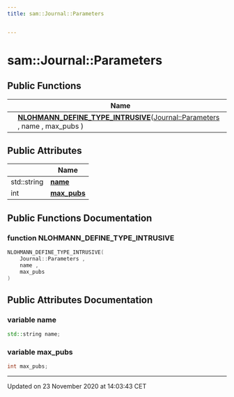 ```yaml
---
title: sam::Journal::Parameters


---
```


# sam::Journal::Parameters



















## Public Functions

|                | Name           |
| -------------- | -------------- |
|  | **[NLOHMANN_DEFINE_TYPE_INTRUSIVE](/doxygen/Classes/structsam_1_1_journal_1_1_parameters/#function-nlohmann_define_type_intrusive)**([Journal::Parameters](/doxygen/Classes/structsam_1_1_journal_1_1_parameters/) , name , max_pubs )  |


## Public Attributes

|                | Name           |
| -------------- | -------------- |
| std::string | **[name](/doxygen/Classes/structsam_1_1_journal_1_1_parameters/#variable-name)**  |
| int | **[max_pubs](/doxygen/Classes/structsam_1_1_journal_1_1_parameters/#variable-max_pubs)**  |














## Public Functions Documentation

### function NLOHMANN_DEFINE_TYPE_INTRUSIVE

```cpp
NLOHMANN_DEFINE_TYPE_INTRUSIVE(
    Journal::Parameters ,
    name ,
    max_pubs 
)
```































## Public Attributes Documentation

### variable name

```cpp
std::string name;
```





























### variable max_pubs

```cpp
int max_pubs;
```

































-------------------------------

Updated on 23 November 2020 at 14:03:43 CET